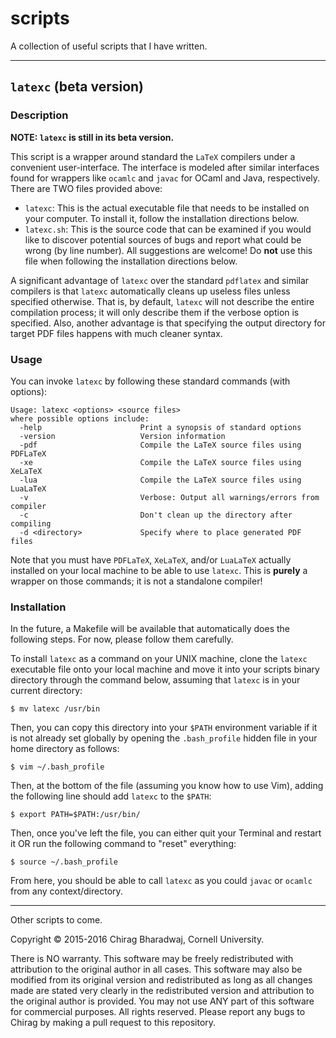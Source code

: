 # scripts
A collection of useful scripts that I have written.

---

## `latexc` (beta version)

### Description

**NOTE: `latexc` is still in its beta version.**

This script is a wrapper around standard the `LaTeX` compilers under a convenient user-interface. The interface is modeled after similar interfaces found for wrappers like `ocamlc` and `javac` for OCaml and Java, respectively. There are TWO files provided above:
 + `latexc`: This is the actual executable file that needs to be installed on your computer. To install it, follow the installation directions below.
 + `latexc.sh`: This is the source code that can be examined if you would like to discover potential sources of bugs and report what could be wrong (by line number). All suggestions are welcome! Do **not** use this file when following the installation directions below.

A significant advantage of `latexc` over the standard `pdflatex` and similar compilers is that `latexc` automatically cleans up useless files unless specified otherwise. That is, by default, `latexc` will not describe the entire compilation process; it will only describe them if the verbose option is specified. Also, another advantage is that specifying the output directory for target PDF files happens with much cleaner syntax.

### Usage

You can invoke `latexc` by following these standard commands (with options):

```
Usage: latexc <options> <source files>
where possible options include:
  -help                      Print a synopsis of standard options
  -version                   Version information
  -pdf                       Compile the LaTeX source files using PDFLaTeX
  -xe                        Compile the LaTeX source files using XeLaTeX
  -lua                       Compile the LaTeX source files using LuaLaTeX
  -v                         Verbose: Output all warnings/errors from compiler
  -c                         Don't clean up the directory after compiling
  -d <directory>             Specify where to place generated PDF files
```

Note that you must have `PDFLaTeX`, `XeLaTeX`, and/or `LuaLaTeX` actually installed on your local machine to be able to use `latexc`. This is **purely** a wrapper on those commands; it is not a standalone compiler!

### Installation

In the future, a Makefile will be available that automatically does the following steps. For now, please follow them carefully.

To install `latexc` as a command on your UNIX machine, clone the `latexc` executable file onto your local machine and move it into your scripts binary directory through the command below, assuming that `latexc` is in your current directory:

```
$ mv latexc /usr/bin
```

Then, you can copy this directory into your `$PATH` environment variable if it is not already set globally by opening the `.bash_profile` hidden file in your home directory as follows:

```
$ vim ~/.bash_profile
```

Then, at the bottom of the file (assuming you know how to use Vim), adding the following line should add `latexc` to the `$PATH`:

```
$ export PATH=$PATH:/usr/bin/
```

Then, once you've left the file, you can either quit your Terminal and restart it OR run the following command to "reset" everything:

```
$ source ~/.bash_profile
```

From here, you should be able to call `latexc` as you could `javac` or `ocamlc` from any context/directory.

---

Other scripts to come.

Copyright © 2015-2016 Chirag Bharadwaj, Cornell University.

There is NO warranty. This software may be freely redistributed with attribution to the original author in all cases. This software may also be modified from its original version and redistributed as long as all changes made are stated very clearly in the redistributed version and attribution to the original author is provided. You may not use ANY part of this software for commercial purposes. All rights reserved. Please report any bugs to Chirag by making a pull request to this repository.
